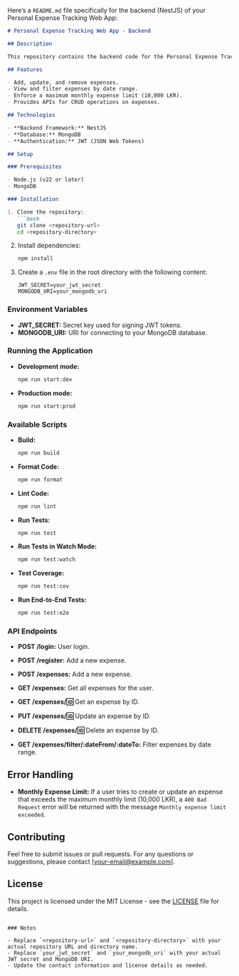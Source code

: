 Here’s a `README.md` file specifically for the backend (NestJS) of your Personal Expense Tracking Web App:

```markdown
# Personal Expense Tracking Web App - Backend

## Description

This repository contains the backend code for the Personal Expense Tracking Web Application. It is built using NestJS and connects to a MongoDB database to manage user expenses. The application allows users to add, update, remove, and view expenses, with functionality to filter expenses by date and enforce a maximum monthly expense limit.

## Features

- Add, update, and remove expenses.
- View and filter expenses by date range.
- Enforce a maximum monthly expense limit (10,000 LKR).
- Provides APIs for CRUD operations on expenses.

## Technologies

- **Backend Framework:** NestJS
- **Database:** MongoDB
- **Authentication:** JWT (JSON Web Tokens)

## Setup

### Prerequisites

- Node.js (v22 or later)
- MongoDB

### Installation

1. Clone the repository:
   ```bash
   git clone <repository-url>
   cd <repository-directory>
   ```

2. Install dependencies:
   ```bash
   npm install
   ```

3. Create a `.env` file in the root directory with the following content:
   ```env
   JWT_SECRET=your_jwt_secret
   MONGODB_URI=your_mongodb_uri
   ```

### Environment Variables

- **JWT_SECRET:** Secret key used for signing JWT tokens.
- **MONGODB_URI:** URI for connecting to your MongoDB database.

### Running the Application

- **Development mode:**
  ```bash
  npm run start:dev
  ```

- **Production mode:**
  ```bash
  npm run start:prod
  ```

### Available Scripts

- **Build:**
  ```bash
  npm run build
  ```

- **Format Code:**
  ```bash
  npm run format
  ```

- **Lint Code:**
  ```bash
  npm run lint
  ```

- **Run Tests:**
  ```bash
  npm run test
  ```

- **Run Tests in Watch Mode:**
  ```bash
  npm run test:watch
  ```

- **Test Coverage:**
  ```bash
  npm run test:cov
  ```

- **Run End-to-End Tests:**
  ```bash
  npm run test:e2e
  ```

### API Endpoints

- **POST /login:** User login.
- **POST /register:** Add a new expense.

- **POST /expenses:** Add a new expense.
- **GET /expenses:** Get all expenses for the user.
- **GET /expenses/:id:** Get an expense by ID.
- **PUT /expenses/:id:** Update an expense by ID.
- **DELETE /expenses/:id:** Delete an expense by ID.
- **GET /expenses/filter/:dateFrom/:dateTo:** Filter expenses by date range.

## Error Handling

- **Monthly Expense Limit:** If a user tries to create or update an expense that exceeds the maximum monthly limit (10,000 LKR), a `400 Bad Request` error will be returned with the message `Monthly expense limit exceeded`.

## Contributing

Feel free to submit issues or pull requests. For any questions or suggestions, please contact [your-email@example.com].

## License

This project is licensed under the MIT License - see the [LICENSE](LICENSE) file for details.
```

### Notes

- Replace `<repository-url>` and `<repository-directory>` with your actual repository URL and directory name.
- Replace `your_jwt_secret` and `your_mongodb_uri` with your actual JWT secret and MongoDB URI.
- Update the contact information and license details as needed.